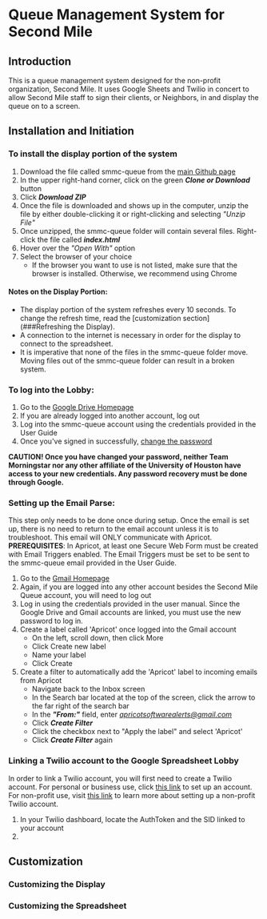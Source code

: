 # Queue Management System for Second Mile

## Introduction
This is a queue management system designed for the non-profit organization, Second Mile. It uses Google Sheets and Twilio in concert to allow Second Mile staff to sign their clients, or Neighbors, in and display the queue on to a screen.

## Installation and Initiation
### To install the display portion of the system
 1. Download the file called smmc-queue from the [main Github page](https://github.com/Second-Mile/queue-management-system)
 2. In the upper right-hand corner, click on the green <i><b> Clone or Download </b></i> button
 4. Click <i><b> Download ZIP </b></i>
 5. Once the file is downloaded and shows up in the computer, unzip the file by either double-clicking it or right-clicking       and selecting <i>"Unzip File"</i>
 5. Once unzipped, the smmc-queue folder will contain several files. Right-click the file called <i><b> index.html </b></i>
 6. Hover over the <i> "Open With" </i> option
 7. Select the browser of your choice
    - If the browser you want to use is not listed, make sure that the browser is installed. Otherwise, we recommend using           Chrome
#### Notes on the Display Portion:
- The display portion of the system refreshes every 10 seconds. To change the refresh time, read the 
[customization section](###Refreshing the Display).
- A connection to the internet is necessary in order for the display to connect to the spreadsheet.
- It is imperative that none of the files in the smmc-queue folder move. Moving files out of the smmc-queue folder can result in a broken system.


### To log into the Lobby:
  1. Go to the [Google Drive Homepage](drive.google.com)
  2. If you are already logged into another account, log out
  3. Log into the smmc-queue account using the credentials provided in the User Guide
  4. Once you've signed in successfully, [change the password](https://myaccount.google.com/signinoptions/password) 
  
  <b>CAUTION! Once you have changed your password, neither Team Morningstar nor any other affiliate of the University of          Houston have access to your new credentials. Any password recovery must be done through Google.</b>
  
### Setting up the Email Parse:
This step only needs to be done once during setup. Once the email is set up, there is no need to return to the email account unless it is to troubleshoot. This email will ONLY communicate with Apricot.
<b>PREREQUISITES</b>: In Apricot, at least one Secure Web Form must be created with Email Triggers enabled. The Email Triggers must be set to be sent to the smmc-queue email provided in the User Guide.

  1. Go to the [Gmail Homepage](mail.google.com)
  2. Again, if you are logged into any other account besides the Second Mile Queue account, you will need to log out
  3. Log in using the credentials provided in the user manual. Since the Google Drive and Gmail accounts are linked, you must   use the new password to log in.
  4. Create a label called 'Apricot' once logged into the Gmail account
     - On the left, scroll down, then click More
     - Click Create new label
     - Name your label
     - Click Create
  5. Create a filter to automatically add the 'Apricot' label to incoming emails from Apricot
     - Navigate back to the Inbox screen
     - In the Search bar located at the top of the screen, click the arrow to the far right of the search bar
     - In the <i><b>"From:"</b></i> field, enter <i>apricotsoftwarealerts@gmail.com</i>
     - Click <i><b>Create Filter</b></i>
     - Click the checkbox next to "Apply the label" and select 'Apricot'
     - Click <i><b>Create Filter</b></i> again
### Linking a Twilio account to the Google Spreadsheet Lobby
In order to link a Twilio account, you will first need to create a Twilio account. For personal or business use, click [this link](twilio.com) to set up an account. For non-profit use, visit [this link](twilio.org) to learn more about setting up a non-profit Twilio account. 
  1. In your Twilio dashboard, locate the AuthToken and the SID linked to your account
  2. 

## Customization
### Customizing the Display
### Customizing the Spreadsheet
    
